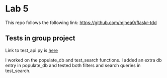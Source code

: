 # Lab 5
This repo follows the following link: https://github.com/mjhea0/flaskr-tdd

## Tests in group project
Link to test_api.py is [here](https://github.com/ECE444-2023Fall/project-1-web-application-design-group22-premium-potatoes/blob/feat/event_registration/api/utils/unit_tests/test_api.py)

I worked on the populate_db and test_search functions. I added an extra db entry in populate_db and tested both filters and search queries in test_search.
